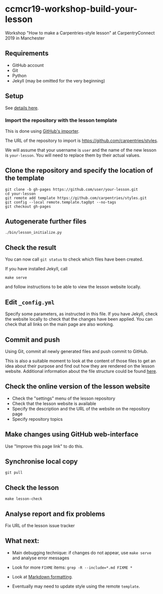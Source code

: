 # ccmcr19-workshop-build-your-lesson
Workshop "How to make a Carpentries-style lesson" at CarpentryConnect 2019 in Manchester

## Requirements

- GitHub account
- Git
- Python
- Jekyll (may be omitted for the very beginning)

## Setup

See [details here](http://carpentries.github.io/lesson-example/setup.html).

### Import the repository with the lesson template

This is done using [GitHub's importer](https://github.com/new/import).

The URL of the repository to import is <https://github.com/carpentries/styles>.

We will assume that your username is `user` and the name of the
new lesson is `your-lesson`. You will need to replace them by 
their actual values.

## Clone the repository and specify the location of the template

    git clone -b gh-pages https://github.com/user/your-lesson.git
    cd your-lesson
    git remote add template https://github.com/carpentries/styles.git
    git config --local remote.template.tagOpt --no-tags
    git checkout gh-pages
    
## Autogenerate further files

    ./bin/lesson_initialize.py

## Check the result
    
You can now call `git status` to check which files have been created.

If you have installed Jekyll, call

    make serve
    
and follow instructions to be able to view the lesson website locally.

## Edit `_config.yml`

Specify some parameters, as instructed in this file. If you have
Jekyll, check the website locally to check that the changes have
been applied. You can check that all links on the main page are
also working.

## Commit and push

Using Git, commit all newly generated files and push commit to
GitHub.

This is also a suitable moment to look at the content of 
those files to get an idea about their purpose and find out 
how they are rendered on the lesson website. Additional 
information about the file structure could be found 
[here](http://carpentries.github.io/lesson-example/03-organization/index.html).

## Check the online version of the lesson website

- Check the "settings" menu of the lesson repository
- Check that the lesson website is available
- Specify the description and the URL of the website on the repository page
- Specify repository topics

## Make changes using GitHub web-interface

Use "Improve this page link" to do this.

## Synchronise local copy

    git pull

## Check the lesson

    make lesson-check
    
## Analyse report and fix problems

Fix URL of the lesson issue tracker

## What next:

- Main debugging technique: if changes do not appear, use `make serve` and analyse error messages

- Look for more `FIXME` items: `grep -R --include=*.md FIXME *`

- Look at [Markdown formatting](http://carpentries.github.io/lesson-example/04-formatting/index.html).

- Eventually may need to update style using the remote `template`.
